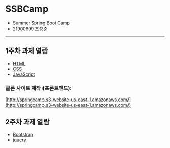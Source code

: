 # SSBCamp

- Summer Spring Boot Camp
- 21900699 조성준

---

## 1주차 과제 열람

- [HTML](1주차/html.md)
- [CSS](1주차/css.md)
- [JavaScript](1주차/js.md)

### 클론 사이트 제작 (프론트엔드):

[http://springcamp.s3-website-us-east-1.amazonaws.com/](http://springcamp.s3-website-us-east-1.amazonaws.com/)

## 2주차 과제 열람

- [Bootstrap](2주차/bootstrap.md)
- [jquery](./2주차/jquery.md)
